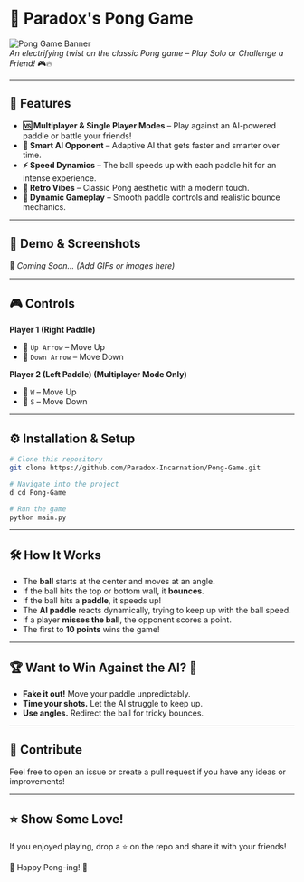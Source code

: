 # 🏓 Paradox's Pong Game

![Pong Game Banner](#)  
*An electrifying twist on the classic Pong game – Play Solo or Challenge a Friend!* 🎮🔥

---

## 🚀 Features
- **🆚 Multiplayer & Single Player Modes** – Play against an AI-powered paddle or battle your friends!
- **🤖 Smart AI Opponent** – Adaptive AI that gets faster and smarter over time.
- **⚡ Speed Dynamics** – The ball speeds up with each paddle hit for an intense experience.
- **🎨 Retro Vibes** – Classic Pong aesthetic with a modern touch.
- **📏 Dynamic Gameplay** – Smooth paddle controls and realistic bounce mechanics.

---

## 🎥 Demo & Screenshots
📸 *Coming Soon...* *(Add GIFs or images here)*

---

## 🎮 Controls
**Player 1 (Right Paddle)**
- 🔼 `Up Arrow` – Move Up
- 🔽 `Down Arrow` – Move Down

**Player 2 (Left Paddle) (Multiplayer Mode Only)**
- 🔼 `W` – Move Up
- 🔽 `S` – Move Down

---

## ⚙️ Installation & Setup
```bash
# Clone this repository
git clone https://github.com/Paradox-Incarnation/Pong-Game.git

# Navigate into the project
d cd Pong-Game

# Run the game
python main.py
```

---

## 🛠️ How It Works
- The **ball** starts at the center and moves at an angle.
- If the ball hits the top or bottom wall, it **bounces**.
- If the ball hits a **paddle**, it speeds up!
- The **AI paddle** reacts dynamically, trying to keep up with the ball speed.
- If a player **misses the ball**, the opponent scores a point.
- The first to **10 points** wins the game!

---

## 🏆 Want to Win Against the AI? 🧠
- **Fake it out!** Move your paddle unpredictably.
- **Time your shots.** Let the AI struggle to keep up.
- **Use angles.** Redirect the ball for tricky bounces.

---

## 🤝 Contribute
Feel free to open an issue or create a pull request if you have any ideas or improvements!

---

## ⭐ Show Some Love!
If you enjoyed playing, drop a ⭐ on the repo and share it with your friends!

🚀 Happy Pong-ing! 🎾


